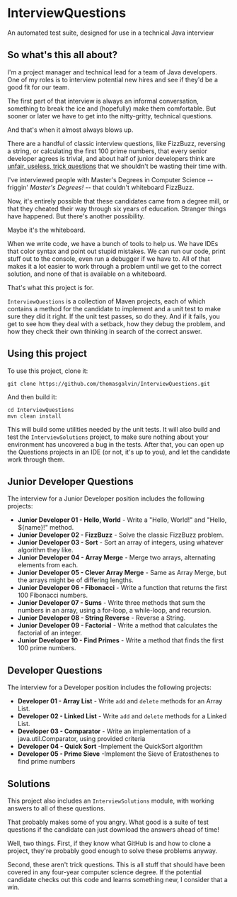 # InterviewQuestions #
An automated test suite, designed for use in a technical Java interview
 
## So what's this all about? ##

I'm a project manager and technical lead for a team of Java developers. One of my roles is to interview potential new hires and see if they'd be a good fit for our team.

The first part of that interview is always an informal conversation, something to break the ice and (hopefully) make them comfortable. But sooner or later we have to get into the nitty-gritty, technical questions.

And that's when it almost always blows up.

There are a handful of classic interview questions, like FizzBuzz, reversing a string, or calculating the first 100 prime numbers, that every senior developer agrees is trivial, and about half of junior developers think are [unfair, useless, trick questions](http://www.reddit.com/r/webdev/comments/35owh3/designer_applies_for_js_job_fails_at_fizzbuzz/) that we shouldn't be wasting their time with.

I've interviewed people with Master's Degrees in Computer Science -- friggin' *Master's Degrees!* -- that couldn't whiteboard FizzBuzz.

Now, it's entirely possible that these candidates came from a degree mill, or that they cheated their way through six years of education. Stranger things have happened. But there's another possibility.

Maybe it's the whiteboard.

When we write code, we have a bunch of tools to help us. We have IDEs that color syntax and point out stupid mistakes. We can run our code, print stuff out to the console, even run a debugger if we have to. All of that makes it a lot easier to work through a problem until we get to the correct solution, and none of that is available on a whiteboard.

That's what this project is for.

`InterviewQuestions` is a collection of Maven projects, each of which contains a method for the candidate to implement and a unit test to make sure they did it right. If the unit test passes, so do they. And if it fails, you get to see how they deal with a setback, how they debug the problem, and how they check their own thinking in search of the correct answer.

## Using this project ##

To use this project, clone it:

`git clone https://github.com/thomasgalvin/InterviewQuestions.git`

And then build it:

```
cd InterviewQuestions
mvn clean install 
```

This will build some utilities needed by the unit tests. It will also build and test the `InterviewSolutions` project, to make sure nothing about your environment has uncovered a bug in the tests. After that, you can open up the Questions projects in an IDE (or not, it's up to you), and let the candidate work through them. 

## Junior Developer Questions ##

The interview for a Junior Developer position includes the following projects:

* **Junior Developer 01 - Hello, World** - Write a "Hello, World!" and "Hello, ${name}!" method.
* **Junior Developer 02 - FizzBuzz** - Solve the classic FizzBuzz problem.
* **Junior Developer 03 - Sort** - Sort an array of integers, using whatever algorithm they like.
* **Junior Developer 04 - Array Merge** - Merge two arrays, alternating elements from each.
* **Junior Developer 05 - Clever Array Merge** - Same as Array Merge, but the arrays might be of differing lengths.
* **Junior Developer 06 - Fibonacci** - Write a function that returns the first 100 Fibonacci numbers.
* **Junior Developer 07 - Sums** - Write three methods that sum the numbers in an array, using a for-loop, a while-loop, and recursion.
* **Junior Developer 08 - String Reverse** - Reverse a String.
* **Junior Developer 09 - Factorial** - Write a method that calculates the factorial of an integer.
* **Junior Developer 10 - Find Primes** - Write a method that finds the first 100 prime numbers.

## Developer Questions ##

The interview for a Developer position includes the following projects:

* **Developer 01 - Array List** - Write `add` and `delete` methods for an Array List.
* **Developer 02 - Linked List** - Write `add` and `delete` methods for a Linked List.
* **Developer 03 - Comparator** - Write an implementation of a java.util.Comparator, using provided criteria
* **Developer 04 - Quick Sort** -Implement the QuickSort algorithm
* **Developer 05 - Prime Sieve** -Implement the Sieve of Eratosthenes to find prime numbers

## Solutions ##

This project also includes an `InterviewSolutions` module, with working answers to all of these questions.

That probably makes some of you angry. What good is a suite of test questions if the candidate can just download the answers ahead of time!

Well, two things. First, if they know what GitHub is and how to clone a project, they're probably good enough to solve these problems anyway.

Second, these aren't trick questions. This is all stuff that should have been covered in any four-year computer science degree. If the potential candidate checks out this code and learns something new, I consider that a win.
